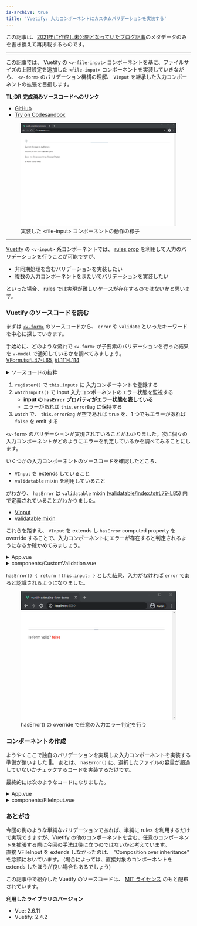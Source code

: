 ```yaml
---
is-archive: true
title: 'Vuetify: 入力コンポーネントにカスタムバリデーションを実装する'
---
```


この記事は、[2021年に作成し未公開となっていたブログ記事](https://github.com/yukidaruma/blog.yuki.games/blob/orphan-old/_posts/2-how-to-implement-custom-input-validation-for-vuetify.md)のメタデータのみを書き換えて再掲載するものです。
<!-- Vue.js コードブロックの言語指定を vue から html に変更しています。 -->

---

この記事では、 Vuetify の `<v-file-input>` コンポーネントを基に、ファイルサイズの上限設定を追加した `<file-input>` コンポーネントを実装していきながら、 `<v-form>` のバリデーション機構の理解、 `VInput` を継承した入力コンポーネントの拡張を目指します。

**TL;DR 完成済みソースコードへのリンク**

- [GitHub](https://github.com/yukidaruma/vuetify-extending-form-demo)
- [Try on Codesandbox](https://codesandbox.io/s/sad-nobel-ciom3)

<figure>
  <img src="./static/archive/demo.gif" alt="実装した &lt;file-input&gt; コンポーネントの動作の様子">
  <figcaption>実装した &lt;file-input&gt; コンポーネントの動作の様子</figcaption>
</figure>

---

[Vuetify](https://vuetifyjs.com/) の `<v-input>` 系コンポーネントでは、 [rules prop](https://vuetifyjs.com/en/components/forms/#rules) を利用して入力のバリデーションを行うことが可能ですが、

- 非同期処理を含むバリデーションを実装したい
- 複数の入力コンポーネントをまたいでバリデーションを実装したい

といった場合、 rules では実現が難しいケースが存在するのではないかと思います。

### Vuetify のソースコードを読む

まずは [`<v-form>`](https://github.com/vuetifyjs/vuetify/blob/252aae59539950b8fc4ad3df4def246a0a0d9372/packages/vuetify/src/components/VForm/VForm.ts) のソースコードから、 `error` や `validate` といったキーワードを中心に探していきます。

手始めに、どのような流れで `<v-form>` が子要素のバリデーションを行った結果を `v-model` で通知しているかを調べてみましょう。  
[VForm.ts#L47-L65](https://github.com/vuetifyjs/vuetify/blob/252aae59539950b8fc4ad3df4def246a0a0d9372/packages/vuetify/src/components/VForm/VForm.ts#L47-L65), [#L111-L114](https://github.com/vuetifyjs/vuetify/blob/252aae59539950b8fc4ad3df4def246a0a0d9372/packages/vuetify/src/components/VForm/VForm.ts#L111-L114)

<details>
<summary>ソースコードの抜粋</summary>

```ts
export default mixins(/* ... */).extend({
  // ...
  watch: {
    errorBag: {
      handler (val) {
        const errors = Object.values(val).includes(true)

        this.$emit('input', !errors)
      },
      deep: true,
      immediate: true,
    },
  },

  methods: {
    watchInput (input: any): Watchers {
      const watcher = (input: any): (() => void) => {
        return input.$watch('hasError', (val: boolean) => {
          this.$set(this.errorBag, input._uid, val)
        }, { immediate: true })
      }
    // ...
    },
    register (input: VInputInstance) {
      this.inputs.push(input)
      this.watchers.push(this.watchInput(input))
    },
    // ...
```

</details>

1. `register()` で `this.inputs` に 入力コンポーネントを登録する
2. `watchInputs()` で input 入力コンポーネントのエラー状態を監視する
   - **input の `hasError` プロパティがエラー状態を表している**
   - エラーがあれば `this.errorBag` に保持する
3. `watch` で、 `this.errorBag` が空であれば `true` を、1 つでもエラーがあれば `false` を emit する

`<v-form>` のバリデーションが実現されていることがわかりました。次に個々の入力コンポーネントがどのようにエラーを判定しているかを調べてみることにします。

いくつかの入力コンポーネントのソースコードを確認したところ、

- `VInput` を extends していること
- `validatable` mixin を利用していること

がわかり、 `hasError` は `validatable` mixin ([validatable/index.ts#L79-L85](https://github.com/vuetifyjs/vuetify/blob/252aae59539950b8fc4ad3df4def246a0a0d9372/packages/vuetify/src/mixins/validatable/index.ts#L79-L85)) 内で定義されていることがわかりました。

- [VInput](https://github.com/vuetifyjs/vuetify/blob/252aae59539950b8fc4ad3df4def246a0a0d9372/packages/vuetify/src/components/VInput/VInput.ts#L26-L37)
- [validatable mixin](https://github.com/vuetifyjs/vuetify/blob/252aae59539950b8fc4ad3df4def246a0a0d9372/packages/vuetify/src/mixins/validatable/index.ts)

これらを踏まえ、 `VInput` を extends し `hasError` computed property を override することで、入力コンポーネントにエラーが存在すると判定されるようになるか確かめてみましょう。

<details>
<summary>App.vue</summary>

```html
<template>
  <v-app>
    <v-main class="ma-8">
      <v-form v-model="isValid">
        <custom-validation />
      </v-form>

      <p>
        Is form valid? <b :class="isValid || 'red--text'">{{ isValid }}</b>
      </p>
    </v-main>
  </v-app>
</template>

<script lang="ts">
import Vue from 'vue';
import CustomValidation from './components/CustomValidation.vue';

export default Vue.extend({
  name: 'App',
  components: {
    CustomValidation,
  },
  data() {
    return {
      isValid: false,
    };
  },
});
</script>
```

</details>

<details>
<summary>components/CustomValidation.vue</summary>

```html
<template>
  <v-text-field v-model="input" />
</template>

<script lang="ts">
import Vue, { PropType } from 'vue';
import VInput from 'vuetify/es5/components/VInput';

export default Vue.extend({
  extends: (VInput as unknown) as typeof Vue,
  data() {
    return { input: '' };
  },
  computed: {
    hasError(): boolean {
      return !this.input; // 入力が空であれば true を返す (=入力エラーが存在する)
    },
  },
});
</script>
```

</details>

`hasError() { return !this.input; }` とした結果、入力がなければ `error` であると認識されるようになりました。

<figure>
  <img src="./static/archive/has-error.gif" alt="hasError() の override で任意の入力エラー判定を行う">
  <figcaption>hasError() の override で任意の入力エラー判定を行う</figcaption>
</figure>

### <file-input> コンポーネントの作成

ようやくここで独自のバリデーションを実現した入力コンポーネントを実装する準備が整いました 🎉。
あとは、 `hasError()` に、選択したファイルの容量が超過していないかチェックするコードを実装するだけです。

最終的には次のようなコードになりました。

<details>
<summary>App.vue</summary>

[View App.vue on GitHub](https://github.com/yukidaruma/vuetify-extending-form-demo/blob/main/src/App.vue)

```html
<template>
  <v-app>
    <v-main class="ma-8">
      <v-form v-model="isValid">
        <file-input ref="fileInput" :max-file-size="maxFileSize" />
      </v-form>

      <p>
        Is form valid? <b :class="isValid || 'red--text'">{{ isValid }}</b>
      </p>
    </v-main>
  </v-app>
</template>

<script lang="ts">
import Vue from 'vue';
import FileInput from './components/FileInput.vue';

export default Vue.extend({
  name: 'App',
  components: {
    FileInput,
  },
  data() {
    return {
      isValid: false,
      maxFileSize: 5 * 1024,
    };
  },
});
</script>
```

</details>

<details>
<summary>components/FileInput.vue</summary>

[View FileInput.vue on GitHub](https://github.com/yukidaruma/vuetify-extending-form-demo/blob/main/src/components/FileInput.vue)

```html
<template>
  <div>
    <v-file-input ref="fileInput" @change="handleFileChange" />
    <p>
      Current file size is <b>{{ JSON.stringify(fileSize) }}</b> bytes
    </p>
    <p>
      Maximum file size is <b>{{ maxFileSize }}</b> bytes
    </p>
    <p>
      Does my file exceed max file size? <b>{{ hasError }}</b>
    </p>
  </div>
</template>

<script lang="ts">
import Vue, { PropType } from 'vue';
import { Component } from 'vue/types';
import VInput from 'vuetify/es5/components/VInput';

type FileEventTarget = EventTarget & { files: FileList };

export default Vue.extend({
  extends: (VInput as unknown) as typeof Vue,
  props: {
    maxFileSize: {
      type: Number,
      required: true,
    },
  },
  data() {
    return {
      fileSize: null as null | number,
    };
  },
  computed: {
    hasError(): boolean {
      return (this.fileSize ?? 0) > this.maxFileSize;
    },
  },
  methods: {
    handleFileChange(file: File | undefined): void {
      if (file) {
        this.fileSize = file.size;
      } else {
        this.fileSize = null;
      }
    },
  },
});
</script>
```

</details>

### あとがき

今回の例のような単純なバリデーションであれば、単純に rules を利用するだけで実現できますが、Vuetify の他のコンポーネントを含む、任意のコンポーネントを拡張する際に今回の手法は役に立つのではないかと考えています。  
直接 VFileInput を extends しなかったのは、 "Composition over inheritance" を念頭においています。 (場合によっては、直接対象のコンポーネントを extends したほうが良い場合もあるでしょう)

この記事中で紹介した Vuetify のソースコードは、 [MIT ライセンス](https://github.com/vuetifyjs/vuetify/blob/master/LICENSE.md) のもと配布されています。

**利用したライブラリのバージョン**

- Vue: 2.6.11
- Vuetify: 2.4.2

